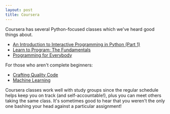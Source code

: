 ```yaml
---
layout: post
title: Coursera
---
```


Coursera has several Python-focused classes which we've heard good things about.

* [An Introduction to Interactive Programming in Python (Part 1)](https://www.coursera.org/course/interactivepython1)
* [Learn to Program: The Fundamentals](https://www.coursera.org/course/programming1)
* [Programming for Everybody](https://www.coursera.org/course/pythonlearn)

For those who aren't complete beginners:

* [Crafting Quality Code](https://www.coursera.org/course/programming2)
* [Machine Learning](https://www.coursera.org/course/ml)

Coursera classes work well with study groups since the regular schedule helps keep you on track (and self-accountable!), plus you can meet others taking the same class. It's sometimes good to hear that you weren't the only one bashing your head against a particular assignment!